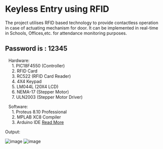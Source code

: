 # Keyless Entry using RFID
 
The project utilises RFID based technology to provide contactless operation in case of actuating mechanism for door. 
It can be implemented in real-time in Schools, Offices,etc. for attendance monitoring purposes.

## Password is : 12345

&ensp; Hardware:</br>
&ensp; &ensp;    1. PIC18F4550 (Controller) <br/>
&ensp; &ensp;    2. RFID Card <br/>
&ensp; &ensp;    3. RC522 (RFID Card Reader) <br/>
&ensp; &ensp;    4. 4X4 Keypad <br/>
&ensp; &ensp;    5. LM044L (20X4 LCD) <br/>
&ensp; &ensp;    6. NEMA-17 (Stepper Motor)  <br/>
&ensp; &ensp;    7. ULN2003 (Stepper Motor Driver)  <br/>
 
&ensp; Software: </br>
&ensp; &ensp;     1. Proteus 8.10 Professional <br/>
&ensp; &ensp;     2. MPLAB XC8 Compiler <br/>
&ensp; &ensp;     3. Arduino IDE  <a href="https://www.arduino.cc/">Read More</a>

Output:

![image](https://user-images.githubusercontent.com/78642923/122169860-89acfb80-ce9b-11eb-8005-68f333c0a87f.png)
![image](https://user-images.githubusercontent.com/78642923/122170462-37200f00-ce9c-11eb-9aeb-dcbfbd803be8.png)

